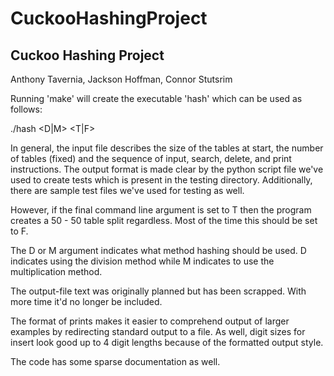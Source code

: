 # CuckooHashingProject

Cuckoo Hashing Project
--------
Anthony Tavernia, Jackson Hoffman, Connor Stutsrim

Running 'make' will create the executable 'hash' which can be used as follows:

./hash <input-file> <output-file> <D|M> <T|F>

In general, the input file describes the size of the tables at start, 
the number of tables (fixed) and the sequence of input, search, delete, and print
instructions. The output format is made clear by the python script file
we've used to create tests which is present in the testing directory. Additionally,
there are sample test files we've used for testing as well.

However, if the final command line argument is set to T then the program 
creates a 50 - 50 table split regardless. Most of the time this should be 
set to F.

The D or M argument indicates what method hashing should be used. D indicates
using the division method while M indicates to use the multiplication method.

The output-file text was originally planned but has been scrapped. With more time
it'd no longer be included.

The format of prints makes it easier to comprehend output of larger examples
by redirecting standard output to a file. As well, digit sizes for insert look 
good up to 4 digit lengths because of the formatted output style.

The code has some sparse documentation as well.
